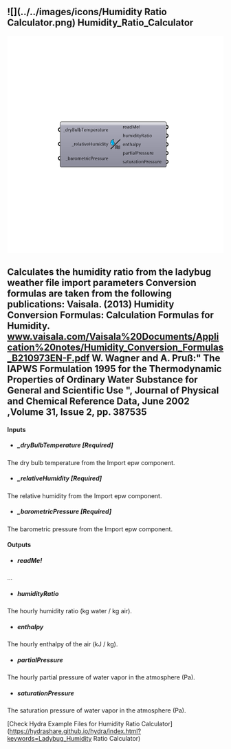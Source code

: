 ## ![](../../images/icons/Humidity Ratio Calculator.png) Humidity_Ratio_Calculator

![](../../images/components/Humidity_Ratio_Calculator.png)

Calculates the humidity ratio from the ladybug weather file import parameters
 Conversion formulas are taken from the following publications:
 Vaisala. (2013) Humidity Conversion Formulas: Calculation Formulas for Humidity. www.vaisala.com/Vaisala%20Documents/Application%20notes/Humidity_Conversion_Formulas_B210973EN-F.pdf
 W. Wagner and A. Pruß:" The IAPWS Formulation 1995 for the Thermodynamic Properties of Ordinary Water Substance for General and Scientific Use ", Journal of Physical and Chemical Reference Data, June 2002 ,Volume 31, Issue 2, pp. 387535
 -
 

#### Inputs
* ##### _dryBulbTemperature [Required]
The dry bulb temperature from the Import epw component.
* ##### _relativeHumidity [Required]
The relative humidity from the Import epw component.
* ##### _barometricPressure [Required]
The barometric pressure from the Import epw component.

#### Outputs
* ##### readMe!
...
* ##### humidityRatio
The hourly humidity ratio (kg water / kg air).
* ##### enthalpy
The hourly enthalpy of the air (kJ / kg).
* ##### partialPressure
The hourly partial pressure of water vapor in the atmosphere (Pa).
* ##### saturationPressure
The saturation pressure of water vapor in the atmosphere (Pa).


[Check Hydra Example Files for Humidity Ratio Calculator](https://hydrashare.github.io/hydra/index.html?keywords=Ladybug_Humidity Ratio Calculator)